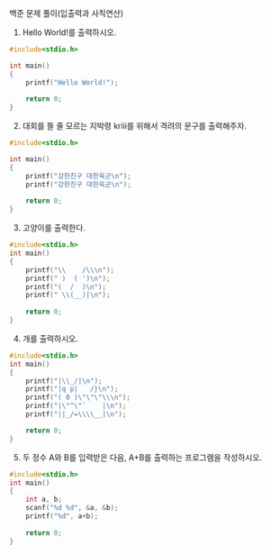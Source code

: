 백준 문제 풀이(입출력과 사칙연산)

1. Hello World!를 출력하시오.
~~~c
#include<stdio.h>

int main()
{
    printf("Hello World!");
        
    return 0;
}
~~~
2. 대회를 뜰 줄 모르는 지박령 kriii를 위해서 격려의 문구를 출력해주자.
~~~c
#include<stdio.h>

int main()
{
    printf("강한친구 대한육군\n");
    printf("강한친구 대한육군\n");
    
    return 0;
}
~~~
3. 고양이를 출력한다.
 ~~~c
 #include<stdio.h>
 int main()
 {
     printf("\\    /\\\n");
     printf(" )  ( ')\n");
     printf("(  /  )\n");
     printf(" \\(__)|\n");
   
     return 0;
 }
 ~~~
 4. 개를 출력하시오.
~~~c
#include<stdio.h>
int main()
{
    printf("|\\_/|\n");
    printf("|q p|   /}\n");
    printf("( 0 )\"\"\"\\\n");
    printf("|\"^\"`    |\n");
    printf("||_/=\\\\__|\n");

    return 0;
}
~~~
5. 두 정수 A와 B를 입력받은 다음, A+B를 출력하는 프로그램을 작성하시오.

~~~c
#include<stdio.h>
int main()
{
    int a, b;
    scanf("%d %d", &a, &b);
    printf("%d", a+b);
 
    return 0;
}
~~~

